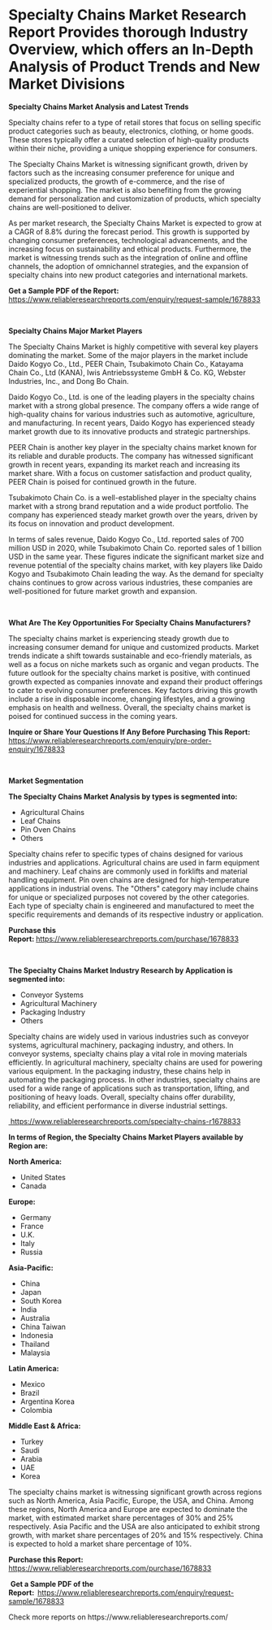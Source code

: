 <p><h1>Specialty Chains Market Research Report Provides thorough Industry Overview, which offers an In-Depth Analysis of Product Trends and New Market Divisions</h1></p><p><strong>Specialty Chains Market Analysis and Latest Trends</strong></p>
<p><p>Specialty chains refer to a type of retail stores that focus on selling specific product categories such as beauty, electronics, clothing, or home goods. These stores typically offer a curated selection of high-quality products within their niche, providing a unique shopping experience for consumers.</p><p>The Specialty Chains Market is witnessing significant growth, driven by factors such as the increasing consumer preference for unique and specialized products, the growth of e-commerce, and the rise of experiential shopping. The market is also benefiting from the growing demand for personalization and customization of products, which specialty chains are well-positioned to deliver.</p><p>As per market research, the Specialty Chains Market is expected to grow at a CAGR of 8.8% during the forecast period. This growth is supported by changing consumer preferences, technological advancements, and the increasing focus on sustainability and ethical products. Furthermore, the market is witnessing trends such as the integration of online and offline channels, the adoption of omnichannel strategies, and the expansion of specialty chains into new product categories and international markets.</p></p>
<p><strong>Get a Sample PDF of the Report:&nbsp;</strong> <a href="https://www.reliableresearchreports.com/enquiry/request-sample/1678833">https://www.reliableresearchreports.com/enquiry/request-sample/1678833</a></p>
<p>&nbsp;</p>
<p><strong>Specialty Chains Major Market Players</strong></p>
<p><p>The Specialty Chains Market is highly competitive with several key players dominating the market. Some of the major players in the market include Daido Kogyo Co., Ltd., PEER Chain, Tsubakimoto Chain Co., Katayama Chain Co., Ltd (KANA), Iwis Antriebssysteme GmbH & Co. KG, Webster Industries, Inc., and Dong Bo Chain.</p><p>Daido Kogyo Co., Ltd. is one of the leading players in the specialty chains market with a strong global presence. The company offers a wide range of high-quality chains for various industries such as automotive, agriculture, and manufacturing. In recent years, Daido Kogyo has experienced steady market growth due to its innovative products and strategic partnerships.</p><p>PEER Chain is another key player in the specialty chains market known for its reliable and durable products. The company has witnessed significant growth in recent years, expanding its market reach and increasing its market share. With a focus on customer satisfaction and product quality, PEER Chain is poised for continued growth in the future.</p><p>Tsubakimoto Chain Co. is a well-established player in the specialty chains market with a strong brand reputation and a wide product portfolio. The company has experienced steady market growth over the years, driven by its focus on innovation and product development.</p><p>In terms of sales revenue, Daido Kogyo Co., Ltd. reported sales of 700 million USD in 2020, while Tsubakimoto Chain Co. reported sales of 1 billion USD in the same year. These figures indicate the significant market size and revenue potential of the specialty chains market, with key players like Daido Kogyo and Tsubakimoto Chain leading the way. As the demand for specialty chains continues to grow across various industries, these companies are well-positioned for future market growth and expansion.</p></p>
<p>&nbsp;</p>
<p><strong>What Are The Key Opportunities For Specialty Chains Manufacturers?</strong></p>
<p><p>The specialty chains market is experiencing steady growth due to increasing consumer demand for unique and customized products. Market trends indicate a shift towards sustainable and eco-friendly materials, as well as a focus on niche markets such as organic and vegan products. The future outlook for the specialty chains market is positive, with continued growth expected as companies innovate and expand their product offerings to cater to evolving consumer preferences. Key factors driving this growth include a rise in disposable income, changing lifestyles, and a growing emphasis on health and wellness. Overall, the specialty chains market is poised for continued success in the coming years.</p></p>
<p><strong>Inquire or Share Your Questions If Any Before Purchasing This Report:</strong> <a href="https://www.reliableresearchreports.com/enquiry/pre-order-enquiry/1678833">https://www.reliableresearchreports.com/enquiry/pre-order-enquiry/1678833</a></p>
<p>&nbsp;</p>
<p><strong>Market Segmentation</strong></p>
<p><strong>The Specialty Chains Market Analysis by types is segmented into:</strong></p>
<p><ul><li>Agricultural Chains</li><li>Leaf Chains</li><li>Pin Oven Chains</li><li>Others</li></ul></p>
<p><p>Specialty chains refer to specific types of chains designed for various industries and applications. Agricultural chains are used in farm equipment and machinery. Leaf chains are commonly used in forklifts and material handling equipment. Pin oven chains are designed for high-temperature applications in industrial ovens. The "Others" category may include chains for unique or specialized purposes not covered by the other categories. Each type of specialty chain is engineered and manufactured to meet the specific requirements and demands of its respective industry or application.</p></p>
<p><strong>Purchase this Report:&nbsp;</strong><a href="https://www.reliableresearchreports.com/purchase/1678833">https://www.reliableresearchreports.com/purchase/1678833</a></p>
<p>&nbsp;</p>
<p><strong>The Specialty Chains Market Industry Research by Application is segmented into:</strong></p>
<p><ul><li>Conveyor Systems</li><li>Agricultural Machinery</li><li>Packaging Industry</li><li>Others</li></ul></p>
<p><p>Specialty chains are widely used in various industries such as conveyor systems, agricultural machinery, packaging industry, and others. In conveyor systems, specialty chains play a vital role in moving materials efficiently. In agricultural machinery, specialty chains are used for powering various equipment. In the packaging industry, these chains help in automating the packaging process. In other industries, specialty chains are used for a wide range of applications such as transportation, lifting, and positioning of heavy loads. Overall, specialty chains offer durability, reliability, and efficient performance in diverse industrial settings.</p></p>
<p><a href="https://www.reliableresearchreports.com/specialty-chains-r1678833">&nbsp;https://www.reliableresearchreports.com/specialty-chains-r1678833</a></p>
<p><strong>In terms of Region, the Specialty Chains Market Players available by Region are:</strong></p>
<p>
    <p> <strong> North America: </strong>
        <ul>
            <li>United States</li>
            <li>Canada</li>
        </ul>
        </p> 
    <p> <strong> Europe: </strong>
        <ul>
            <li>Germany</li>
            <li>France</li>
            <li>U.K.</li>
            <li>Italy</li>
            <li>Russia</li>
        </ul>
        </p> 
    <p> <strong> Asia-Pacific: </strong>
        <ul>
            <li>China</li>
            <li>Japan</li>
            <li>South Korea</li>
            <li>India</li>
            <li>Australia</li>
            <li>China Taiwan</li>
            <li>Indonesia</li>
            <li>Thailand</li>
            <li>Malaysia</li>
        </ul>
        </p> 
    <p> <strong> Latin America: </strong>
        <ul>
            <li>Mexico</li>
            <li>Brazil</li>
            <li>Argentina Korea</li>
            <li>Colombia</li>
        </ul>
        </p> 
    <p> <strong> Middle East & Africa: </strong>
        <ul>
            <li>Turkey</li>
            <li>Saudi</li>
            <li>Arabia</li>
            <li>UAE</li>
            <li>Korea</li>
        </ul>
    </p>
    </p>
<p><p>The specialty chains market is witnessing significant growth across regions such as North America, Asia Pacific, Europe, the USA, and China. Among these regions, North America and Europe are expected to dominate the market, with estimated market share percentages of 30% and 25% respectively. Asia Pacific and the USA are also anticipated to exhibit strong growth, with market share percentages of 20% and 15% respectively. China is expected to hold a market share percentage of 10%.</p></p>
<p><strong>Purchase this Report: </strong><a href="https://www.reliableresearchreports.com/purchase/1678833">https://www.reliableresearchreports.com/purchase/1678833</a></p>
<p>&nbsp;<strong>Get a Sample PDF of the Report:&nbsp;&nbsp;</strong><a href="https://www.reliableresearchreports.com/enquiry/request-sample/1678833">https://www.reliableresearchreports.com/enquiry/request-sample/1678833</a></p>
<p><strong></strong></p>
<p>Check more reports on https://www.reliableresearchreports.com/</p>